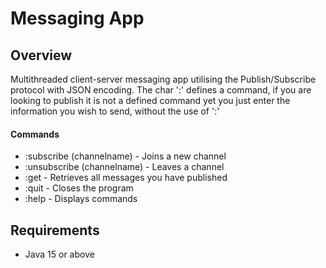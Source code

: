 # Messaging App 
## Overview
Multithreaded client-server messaging app utilising the Publish/Subscribe protocol with JSON encoding.
The char ':' defines a command, if you are looking to publish it is not a defined command yet you just
enter the information you wish to send, without the use of ':'
#### Commands
* :subscribe (channelname)   - Joins a new channel
* :unsubscribe (channelname) - Leaves a channel
* :get                       - Retrieves all messages you have published
* :quit                      - Closes the program
* :help                      - Displays commands

## Requirements
* Java 15 or above

[^1]: Java 15 is required due to the use of text blocks.